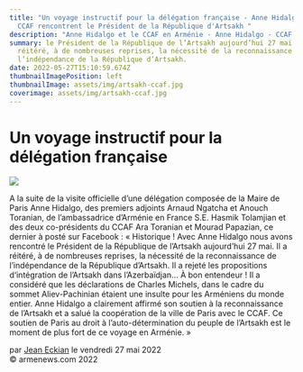 ```yaml
---
title: "Un voyage instructif pour la délégation française - Anne Hidalgo avec le
  CCAF rencontrent le Président de la République d'Artsakh "
description: "Anne Hidalgo et le CCAF en Arménie - Anne Hidalgo - CCAF - Artsakh "
summary: le Président de la République de l’Artsakh aujourd’hui 27 mai. Il a
  réitéré, à de nombreuses reprises, la nécessité de la reconnaissance de
  l’indépendance de la République d’Artsakh.
date: 2022-05-27T15:10:59.674Z
thumbnailImagePosition: left
thumbnailImage: assets/img/artsakh-ccaf.jpg
coverimage: assets/img/artsakh-ccaf.jpg
---
```

<!--StartFragment-->

# Un voyage instructif pour la délégation française



![](https://armenews.com/IMG/arton93015.jpg)

A la suite de la visite officielle d’une délégation composée de la Maire de Paris Anne Hidalgo, des premiers adjoints Arnaud Ngatcha et Anouch Toranian, de l’ambassadrice d’Arménie en France S.E. Hasmik Tolamjian et des deux co-présidents du CCAF Ara Toranian et Mourad Papazian, ce dernier à posté sur Facebook : « Historique ! Avec Anne Hidalgo nous avons rencontré le Président de la République de l’Artsakh aujourd’hui 27 mai. Il a réitéré, à de nombreuses reprises, la nécessité de la reconnaissance de l’indépendance de la République d’Artsakh. Il a rejeté les propositions d‘intégration de l’Artsakh dans l’Azerbaïdjan… À bon entendeur ! Il a considéré que les déclarations de Charles Michels, dans le cadre du sommet Aliev-Pachinian étaient une insulte pour les Arméniens du monde entier. Anne Hidalgo a clairement affirmé son soutien à la reconnaissance de l’Artsakh et a salué la coopération de la ville de Paris avec le CCAF. Ce soutien de Paris au droit à l’auto-détermination du peuple de l’Artsakh est le moment de plus fort de ce voyage en Arménie. »

par [Jean Eckian](https://armenews.com/spip.php?page=auteur&id_auteur=34) le vendredi 27 mai 2022\
© armenews.com 2022

<!--EndFragment-->
